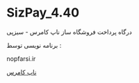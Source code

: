 # SizPay_4.40
درگاه پرداخت فروشگاه ساز ناپ کامرس - سیزپی

برنامه نویسی توسط :

nopfarsi.ir

<a href="http://nopfarsi.ir">ناپ کامرس</a>
